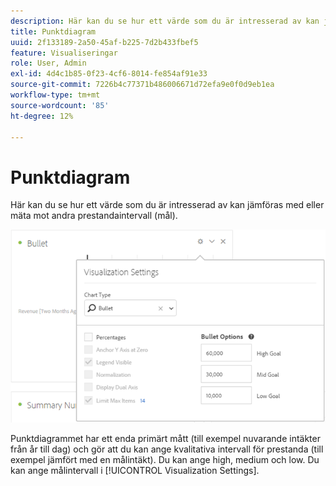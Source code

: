 ```yaml
---
description: Här kan du se hur ett värde som du är intresserad av kan jämföras med eller mäta mot andra prestandaintervall (mål).
title: Punktdiagram
uuid: 2f133189-2a50-45af-b225-7d2b433fbef5
feature: Visualiseringar
role: User, Admin
exl-id: 4d4c1b85-0f23-4cf6-8014-fe854af91e33
source-git-commit: 7226b4c77371b486006671d72efa9e0f0d9eb1ea
workflow-type: tm+mt
source-wordcount: '85'
ht-degree: 12%

---
```


# Punktdiagram

Här kan du se hur ett värde som du är intresserad av kan jämföras med eller mäta mot andra prestandaintervall (mål).

![](assets/bullet-image.png)

Punktdiagrammet har ett enda primärt mått (till exempel nuvarande intäkter från år till dag) och gör att du kan ange kvalitativa intervall för prestanda (till exempel jämfört med en målintäkt). Du kan ange high, medium och low. Du kan ange målintervall i [!UICONTROL Visualization Settings].
